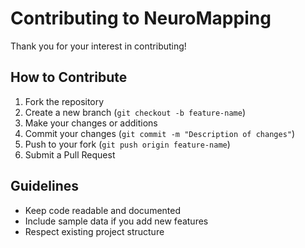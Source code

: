 # Contributing to NeuroMapping

Thank you for your interest in contributing!  

## How to Contribute
1. Fork the repository
2. Create a new branch (`git checkout -b feature-name`)
3. Make your changes or additions
4. Commit your changes (`git commit -m "Description of changes"`)
5. Push to your fork (`git push origin feature-name`)
6. Submit a Pull Request

## Guidelines
- Keep code readable and documented
- Include sample data if you add new features
- Respect existing project structure
